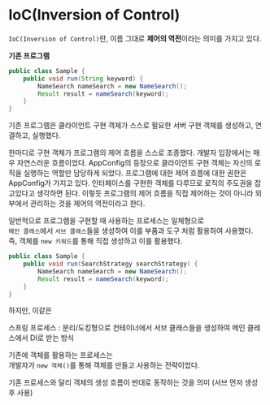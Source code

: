 # IoC(Inversion of Control)  
`IoC(Inversion of Control)`란, 이름 그대로 **제어의 역전**이라는 의미를 가지고 있다.       
      
**기존 프로그램**
```java
public class Sample {
    public void run(String keyword) {
        NameSearch nameSearch = new NameSearch();
        Result result = nameSearch(keyword);
    }
}
```

기존 프로그램은 클라이언트 구현 객체가 스스로 필요한 서버 구현 객체를 생성하고, 연결하고, 실행했다.   


한마디로 구현 객체가 프로그램의 제어 흐름을 스스로 조종했다. 개발자 입장에서는 매우 자연스러운 흐름이었다.
AppConfig의 등장으로 클라이언트 구현 객체는 자신의 로직을 실행하는 역할만 담당하게 되었다.
프로그램에 대한 제어 흐름에 대한 권한은 AppConfig가 가지고 있다.
인터페이스를 구현한 객체를 다루므로 로직의 주도권을 잡고있다고 생각하면 된다.
이렇듯 프로그램의 제어 흐름을 직접 제어하는 것이 아니라 외부에서 관리하는 것을 제어의 역전이라고 한다.

일반적으로 프로그램을 구현할 때 사용하는 프로세스는 일체형으로    
`메인 클래스`에서 `서브 클래스`들을 생성하여 이를 부품과 도구 처럼 활용하여 사용했다.   
즉, 객체를 `new 키워드`를 통해 직접 생성하고 이를 활용했다.    

```java
public class Sample {
    public void run(SearchStrategy searchStrategy) {
        NameSearch nameSearch = new NameSearch();
        Result result = nameSearch(keyword);
    }
}
```

하지만, 이같은 

스프링 프로세스 : 분리/도킹형으로 컨테이너에서 서브 클래스들을 생성하여 메인 클레스에서 DI로 받는 방식

기존에 객체를 활용하는 프로세스는    
개발자가 `new 객체()`를 통해 객체를 만들고 사용하는 전략이었다.  


기존 프로세스와 달리 객체의 생성 흐름이 반대로 동작하는 것을 의미 (서브 먼저 생성 후 사용)

